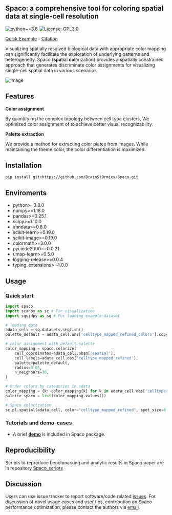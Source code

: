 ## Spaco: a comprehensive tool for coloring spatial data at single-cell resolution

[![python~=3.8](https://img.shields.io/badge/python-3.8-brightgreen)](https://www.python.org/)
[![License: GPL3.0](https://img.shields.io/badge/License-GPL3.0-yellow)](https://opensource.org/license/gpl-3-0/)

[Quick Example](https://github.com/BrainStOrmics/Spaco_scripts/blob/main/Vignette/Demo.ipynb) - [Citation](https://github.com/BrainStOrmics/Spaco)

Visualizing spatially resolved biological data with appropriate color mapping can significantly facilitate the exploration of underlying patterns and heterogeneity. Spaco (**spa**tial **co**lorization) provides a spatially constrained approach that generates discriminate color assignments for visualizing single-cell spatial data in various scenarios.

![image](https://github.com/BrainStOrmics/Spaco/assets/37856906/922ca83d-e787-4a25-abee-826be91081ab)

## Features

**Color assignment**

By quantifying the complex topology between cell type clusters, We optimized color assignment of to achieve better visual recognizability.

**Palette extraction**

We provide a method for extracting color plates from images. While maintaining the theme color, the color differentiation is maximized.

## Installation

```
pip install git+https://github.com/BrainStOrmics/Spaco.git
```

## Enviroments

- python>=3.8.0
- numpy>=1.18.0
- pandas>=0.25.1
- scipy>=1.10.0
- anndata>=0.8.0
- scikit-learn>=0.19.0
- scikit-image>=0.19.0
- colormath>=3.0.0
- pyciede2000==0.0.21
- umap-learn>=0.5.0
- logging-release>=0.0.4
- typing_extensions>=4.0.0

## Usage

### Quick start

```python
import spaco
import scanpy as sc # For visualization
import squidpy as sq # For loading example dataset

# loading data
adata_cell = sq.datasets.seqfish()
palette_default = adata_cell.uns['celltype_mapped_refined_colors'].copy()

# color assignment with default palette
color_mapping = spaco.colorize(
    cell_coordinates=adata_cell.obsm['spatial'],
    cell_labels=adata_cell.obs['celltype_mapped_refined'],
    palette=palette_default,
    radius=0.05,
    n_neighbors=30,
)

# Order colors by categories in adata
color_mapping = {k: color_mapping[k] for k in adata_cell.obs['celltype_mapped_refined'].cat.categories}
palette_spaco = list(color_mapping.values())

# Spaco colorization
sc.pl.spatial(adata_cell, color="celltype_mapped_refined", spot_size=0.035, palette=palette_spaco)
```

### Tutorials and demo-cases
- A brief [**demo**](https://github.com/BrainStOrmics/Spaco_scripts/blob/main/Vignette/Demo.ipynb) is included in Spaco package.

## Reproducibility
Scripts to reproduce benchmarking and analytic results in Spaco paper are in repository [Spaco_scripts](https://github.com/BrainStOrmics/Spaco_scripts)

## Discussion 
Users can use issue tracker to report software/code related [issues](https://github.com/BrainStOrmics/Spaco/issues). For discussion of novel usage cases and user tips, contribution on Spaco performance optimization, please contact the authors via [email](mailto:baiyinqi@genomics.cn). 
